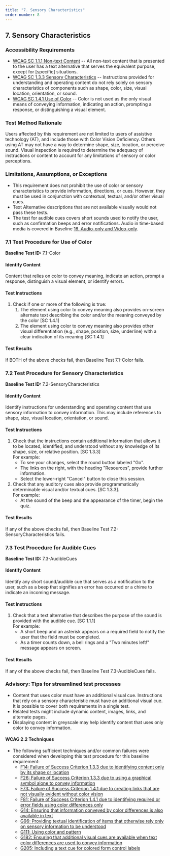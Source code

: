 ```yaml
---
title: "7. Sensory Characteristics"
order-number: 8
---
```

## 7. Sensory Characteristics

### Accessibility Requirements


-   [WCAG SC 1.1.1 Non-text Content](https://www.w3.org/WAI/WCAG22/Understanding/non-text-content) -- All non-text content that is presented to the user has a text alternative that serves the equivalent purpose, except for [specific] situations.
-   [WCAG SC 1.3.3 Sensory Characteristics](https://www.w3.org/WAI/WCAG22/Understanding/sensory-characteristics) -- Instructions provided for understanding and operating content do not rely solely on sensory characteristics of components such as shape, color, size, visual location, orientation, or sound.
-   [WCAG SC 1.4.1 Use of Color](https://www.w3.org/WAI/WCAG22/Understanding/use-of-color) -- Color is not used as the only visual means of conveying information, indicating an action, prompting a response, or distinguishing a visual element.



### Test Method Rationale

Users affected by this requirement are not limited to users of assistive technology (AT), and include those with Color Vision Deficiency. Others using AT may not have a way to determine shape, size, location, or perceive sound. Visual inspection is required to determine the adequacy of instructions or content to account for any limitations of sensory or color perceptions.

### Limitations, Assumptions, or Exceptions

-   This requirement does not prohibit the use of color or sensory characteristics to provide information, directions, or cues. However, they must be used in conjunction with contextual, textual, and/or other visual cues.
-   Text Alternative descriptions that are not available visually would not pass these tests. 
-   The test for audible cues covers short sounds used to notify the user, such as confirmation beeps and error notifications. Audio in time-based media is covered in Baseline [16. Audio-only and Video-only](../16AudioVideo.md).

### 7.1 Test Procedure for Use of Color

**Baseline Test ID:** 7.1-Color
#### Identify Content
<p id="1IC">Content that relies on color to convey meaning, indicate an action, prompt a response, distinguish a visual element, or identify errors.</p>

#### Test Instructions
<ol id="1TI">
    <li id="1TI-1">Check if one or more of the following is true:
    <ol>
        <li id="1TI-1i">The element using color to convey meaning also provides on-screen alternate text describing the color and/or the meaning conveyed by the color [SC 1.4.1]</li>
        <li id="1TI-1ii">The element using color to convey meaning also provides other visual differentiation (e.g., shape, position, size, underline) with a clear indication of its meaning [SC 1.4.1]</li>
    </ol></li>
</ol>

#### Test Results
<p id="1TR">If BOTH of the above checks fail, then Baseline Test 7.1-Color fails.</p>

### 7.2 Test Procedure for Sensory Characteristics
**Baseline Test ID:** 7.2-SensoryCharacteristics
#### Identify Content
<p id="2IC">Identify instructions for understanding and operating content that use sensory information to convey information. This may include references to shape, size, visual location, orientation, or sound.</p>

#### Test Instructions
<ol id="2TI">
    <li id="2TI-1">Check that the instructions contain additional information that allows it to be located, identified, and understood without any knowledge of its shape, size, or relative position. [SC 1.3.3]<br>
    For example:
        <ul>
            <li>To see your changes, select the round button labeled "Go".</li>
            <li>The links on the right, with the heading "Resources", provide further information.</li>
            <li>Select the lower-right "Cancel" button to close this session.</li>
        </ul>
    </li>
    <li id="2TI-2">Check that any auditory cues also provide programmatically determinable visual and/or textual cues. [SC 1.3.3].<br>
    For example:
        <ul>
            <li>At the sound of the beep and the appearance of the timer, begin the quiz.</li>
        </ul>
    </li>
</ol>

#### Test Results
<p id="2TR">If any of the above checks fail, then Baseline Test 7.2-SensoryCharacteristics fails.</p>

### 7.3 Test Procedure for Audible Cues
**Baseline Test ID:** 7.3-AudibleCues
#### Identify Content
<p id="3IC">Identify any short sound/audible cue that serves as a notification to the user, such as a beep that signifies an error has occurred or a chime to indicate an incoming message.</p>

#### Test Instructions
<ol id="3TI">
    <li id="3TI-1">Check that a text alternative that describes the purpose of the sound is provided with the audible cue. [SC 1.1.1]<br>
    For example:
        <ul>
            <li>A short beep and an asterisk appears on a required field to notify the user that the field must be completed. </li>
            <li>As a timer counts down, a bell rings and a "Two minutes left!" message appears on screen.</li>
        </ul>
    </li>
</ol>

#### Test Results
<p id="3TR">If any of the above checks fail, then Baseline Test 7.3-AudibleCues fails.</p>

### Advisory: Tips for streamlined test processes

-   Content that uses color must have an additional visual cue. Instructions that rely on a sensory characteristic must have an additional visual cue. It is possible to cover both requirements in a single test.
-   Related tests might include dynamic content, images, links, and alternate pages.
-   Displaying content in greyscale may help identify content that uses only color to convey information.

#### WCAG 2.2 Techniques
-   The following sufficient techniques and/or common failures were considered when developing this test procedure for this baseline requirement:
    -   [F14: Failure of Success Criterion 1.3.3 due to identifying content only by its shape or location](https://www.w3.org/WAI/WCAG22/Techniques/failures/F14)
    -   [F26: Failure of Success Criterion 1.3.3 due to using a graphical symbol alone to convey information](https://www.w3.org/WAI/WCAG22/Techniques/failures/F26)
    -   [F73: Failure of Success Criterion 1.4.1 due to creating links that are not visually evident without color vision](https://www.w3.org/WAI/WCAG22/Techniques/failures/F73)
    -   [F81: Failure of Success Criterion 1.4.1 due to identifying required or error fields using color differences only](https://www.w3.org/WAI/WCAG22/Techniques/failures/F81)
    -   [G14: Ensuring that information conveyed by color differences is also available in text](https://www.w3.org/WAI/WCAG22/Techniques/general/G14)
    -   [G96: Providing textual identification of items that otherwise rely only on sensory information to be understood](https://www.w3.org/WAI/WCAG22/Techniques/general/G96)
    -   [G111: Using color and pattern](https://www.w3.org/WAI/WCAG22/Techniques/general/G111)
    -   [G182: Ensuring that additional visual cues are available when text color differences are used to convey information](https://www.w3.org/WAI/WCAG22/Techniques/general/G182)
    -   [G205: Including a text cue for colored form control labels](https://www.w3.org/WAI/WCAG22/Techniques/general/G205)

    

   
